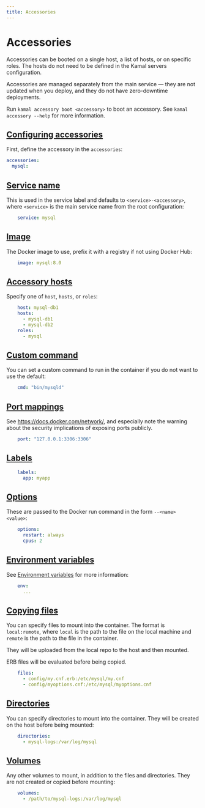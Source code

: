 ```yaml
---
title: Accessories
---
```


# Accessories

Accessories can be booted on a single host, a list of hosts, or on specific roles. The hosts do not need to be defined in the Kamal servers configuration.

Accessories are managed separately from the main service — they are not updated when you deploy, and they do not have zero-downtime deployments.

Run `kamal accessory boot <accessory>` to boot an accessory. See `kamal accessory --help` for more information.

## [Configuring accessories](#configuring-accessories)

First, define the accessory in the `accessories`:

```yaml
accessories:
  mysql:
```

## [Service name](#service-name)

This is used in the service label and defaults to `<service>-<accessory>`, where `<service>` is the main service name from the root configuration:

```yaml
    service: mysql
```

## [Image](#image)

The Docker image to use, prefix it with a registry if not using Docker Hub:

```yaml
    image: mysql:8.0
```

## [Accessory hosts](#accessory-hosts)

Specify one of `host`, `hosts`, or `roles`:

```yaml
    host: mysql-db1
    hosts:
      - mysql-db1
      - mysql-db2
    roles:
      - mysql
```

## [Custom command](#custom-command)

You can set a custom command to run in the container if you do not want to use the default:

```yaml
    cmd: "bin/mysqld"
```

## [Port mappings](#port-mappings)

See https://docs.docker.com/network/, and especially note the warning about the security implications of exposing ports publicly.

```yaml
    port: "127.0.0.1:3306:3306"
```

## [Labels](#labels)

```yaml
    labels:
      app: myapp
```

## [Options](#options)

These are passed to the Docker run command in the form `--<name> <value>`:

```yaml
    options:
      restart: always
      cpus: 2
```

## [Environment variables](#environment-variables)

See [Environment variables](../environment-variables) for more information:

```yaml
    env:
      ...
```

## [Copying files](#copying-files)

You can specify files to mount into the container. The format is `local:remote`, where `local` is the path to the file on the local machine and `remote` is the path to the file in the container.

They will be uploaded from the local repo to the host and then mounted.

ERB files will be evaluated before being copied.

```yaml
    files:
      - config/my.cnf.erb:/etc/mysql/my.cnf
      - config/myoptions.cnf:/etc/mysql/myoptions.cnf
```

## [Directories](#directories)

You can specify directories to mount into the container. They will be created on the host before being mounted:

```yaml
    directories:
      - mysql-logs:/var/log/mysql
```

## [Volumes](#volumes)

Any other volumes to mount, in addition to the files and directories. They are not created or copied before mounting:

```yaml
    volumes:
      - /path/to/mysql-logs:/var/log/mysql
```
